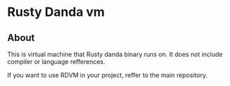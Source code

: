 # Rusty Danda vm

## About

This is virtual machine that Rusty danda binary runs on. It does not include compiler or language refferences.

If you want to use RDVM in your project, reffer to the main repository.